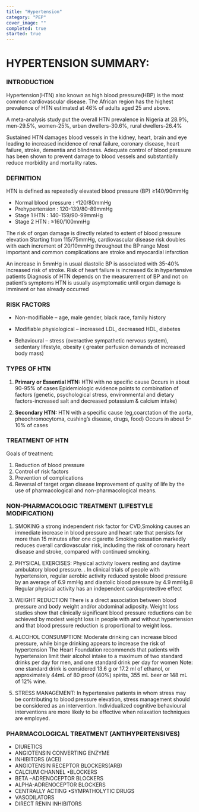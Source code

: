 ```yaml
---
title: "Hypertension"
category: "PEP"
cover_image: ""
completed: true
started: true
---
```



# HYPERTENSION SUMMARY:

### **INTRODUCTION**

Hypertension(HTN) also known as high blood pressure(HBP) is the most common
cardiovascular disease.
The African region has the highest prevalence of HTN estimated at 46% of
adults aged 25 and above.

A meta-analysis study put the overall HTN
prevalence in Nigeria at 28.9%, men-29.5%,
women-25%, urban dwellers-30.6%, rural
dwellers-26.4%

Sustained HTN damages blood vessels in the kidney, heart, brain and eye leading to increased incidence of renal failure, coronary disease, heart failure, stroke, dementia and blindness.
Adequate control of blood pressure has been shown to prevent damage to blood vessels and substantially reduce morbidity and mortality rates.

### **DEFINITION**

HTN is defined as repeatedly elevated
blood pressure (BP) ≥140/90mmHg

- Normal blood pressure : ˂120/80mmHg
- Prehypertension : 120-139/80-89mmHg
- Stage 1 HTN : 140-159/90-99mmHg
- Stage 2 HTN : ≥160/100mmHg

The risk of organ damage is directly related to extent of blood pressure elevation Starting from 115/75mmHg, cardiovascular disease risk doubles with each increment of
20/10mmHg throughout the BP range Most important and common complications
are stroke and myocardial infarction

An increase in 5mmHg in usual diastolic BP is associated with 35-40% increased risk of stroke. Risk of heart failure is increased 6x in hypertensive patients Diagnosis of HTN depends on the measurement of BP and not on patient’s symptoms HTN is usually asymptomatic until organ damage is imminent or has already occurred

### **RISK FACTORS**

- Non-modifiable – age, male gender, black race, family history

- Modifiable physiological – increased LDL, decreased HDL, diabetes

- Behavioural – stress (overactive sympathetic nervous system), sedentary lifestyle, obesity ( greater perfusion demands of increased body mass)

### **TYPES OF HTN**

1. **Primary or Essential HTN:**
   HTN with no specific cause
   Occurs in about 90-95% of cases Epidemiologic evidence points to combination of factors (genetic, psychological stress, environmental and dietary factors-increased salt
   and decreased potassium & calcium intake)

2. **Secondary HTN:**
   HTN with a specific cause (eg,coarctation of the
   aorta, pheochromocytoma, cushing’s disease, drugs, food) Occurs in about 5-10% of cases

### **TREATMENT OF HTN**

Goals of treatment:

1. Reduction of blood pressure
2. Control of risk factors
3. Prevention of complications
4. Reversal of target organ disease Improvement of quality of life by the use of pharmacological and non-pharmacological means.

### **NON-PHARMACOLOGIC TREATMENT (LIFESTYLE MODIFICATION)**

1. SMOKING
   a strong independent risk factor for CVD,Smoking causes an immediate increase in blood pressure and heart rate that persists for more than 15 minutes after one cigarette Smoking cessation markedly reduces overall cardiovascular risk, including the risk of coronary heart disease and stroke, compared with continued smoking.

2. PHYSICAL EXERCISES:
   Physical activity lowers resting and daytime ambulatory blood pressure.
   . In clinical trials of people with hypertension, regular aerobic activity reduced systolic blood pressure by an average of 6.9 mmHg and diastolic blood pressure by 4.9 mmHg.8 Regular physical activity has an independent cardioprotective effect

3. WEIGHT REDUCTION
   There is a direct association between blood pressure and body weight and/or abdominal adiposity.
   Weight loss studies show that clinically significant blood pressure reductions can be achieved by modest weight loss in people with and without hypertension and that blood pressure reduction is proportional to weight
   loss.

4. ALCOHOL CONSUMPTION:
   Moderate drinking can increase blood pressure, while binge drinking appears to increase the risk of hypertension
   The Heart Foundation recommends that patients
   with hypertension limit their alcohol intake to a maximum of two standard drinks per day for men, and one standard drink per day for women Note: one standard drink is considered 13.6 g or
   17.2 ml of ethanol, or approximately 44mL of 80
   proof (40%) spirits, 355 mL beer or 148 mL of
   12% wine.

5. STRESS MANAGEMENT:
   In hypertensive patients in whom stress may be contributing to blood pressure elevation, stress management should be considered as an intervention. Individualized cognitive behavioural
   interventions are more likely to be effective when relaxation techniques are employed.

### **PHARMACOLOGICAL TREATMENT (ANTIHYPERTENSIVES)**

- DIURETICS
- ANGIOTENSIN CONVERTING ENZYME
- INHIBITORS (ACEI)
- ANGIOTENSIN RECEPTOR BLOCKERS(ARB)
- CALCIUM CHANNEL •BLOCKERS
- BETA –ADRENOCEPTOR BLOCKERS
- ALPHA-ADRENOCEPTOR BLOCKERS
- CENTRALLY ACTING •SYMPATHOLYTIC DRUGS
- VASODILATORS
- DIRECT RENIN INHIBITORS
